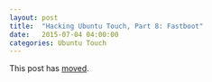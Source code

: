 ```yaml
---
layout: post
title:  "Hacking Ubuntu Touch, Part 8: Fastboot"
date:   2015-07-04 04:00:00
categories: Ubuntu Touch
---
```


This post has [moved][newurl].

[newurl]: http://www.lieberbiber.de/2015/07/04/hacking-ubuntu-touch-part-8-fastboot/
